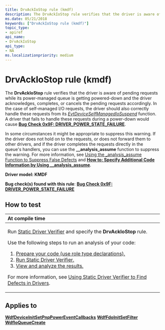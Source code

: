 ```yaml
---
title: DrvAckIoStop rule (kmdf)
description: The DrvAckIoStop rule verifies that the driver is aware of pending requests while its power-managed queue is getting powered-down and the driver acknowledges, completes, or cancels the pending requests accordingly.
ms.date: 05/21/2018
keywords: ["DrvAckIoStop rule (kmdf)"]
topic_type:
- apiref
api_name:
- DrvAckIoStop
api_type:
- NA
ms.localizationpriority: medium
---
```


# DrvAckIoStop rule (kmdf)


The **DrvAckIoStop** rule verifies that the driver is aware of pending requests while its power-managed queue is getting powered-down and the driver acknowledges, completes, or cancels the pending requests accordingly. In the case of self-managed I/O requests, the driver should also correctly handle these requests from its [*EvtDeviceSelfManagedIoSuspend*](/windows-hardware/drivers/ddi/wdfdevice/nc-wdfdevice-evt_wdf_device_self_managed_io_suspend) function. A driver that fails to handle these requests during a power-down would cause [**Bug Check 0x9F: DRIVER\_POWER\_STATE\_FAILURE**](../debugger/bug-check-0x9f--driver-power-state-failure.md).

In some circumstances it might be appropriate to suppress this warning. If the driver does not hold on to the requests, or does not forward them to other drivers, and if the driver completes the requests directly in the queue's handlers, you can use the **\_\_analysis\_assume** function to suppress the warning. For more information, see [Using the \_analysis\_assume Function to Suppress False Defects](./using-the--analysis-assume-function-to-suppress-false-defects.md) and [**How to: Specify Additional Code Information by Using \_\_analysis\_assume**](/visualstudio/code-quality/how-to-specify-additional-code-information-by-using-analysis-assume).

**Driver model: KMDF**

**Bug check(s) found with this rule**: [**Bug Check 0x9F: DRIVER\_POWER\_STATE\_FAILURE**](../debugger/bug-check-0x9f--driver-power-state-failure.md)


How to test
-----------

<table>
<colgroup>
<col width="100%" />
</colgroup>
<thead>
<tr class="header">
<th align="left">At compile time</th>
</tr>
</thead>
<tbody>
<tr class="odd">
<td align="left"><p>Run <a href="/windows-hardware/drivers/devtest/static-driver-verifier" data-raw-source="[Static Driver Verifier](./static-driver-verifier.md)">Static Driver Verifier</a> and specify the <strong>DrvAckIoStop</strong> rule.</p>
Use the following steps to run an analysis of your code:
<ol>
<li><a href="/windows-hardware/drivers/devtest/using-static-driver-verifier-to-find-defects-in-drivers#preparing-your-source-code" data-raw-source="[Prepare your code (use role type declarations).](./using-static-driver-verifier-to-find-defects-in-drivers.md#preparing-your-source-code)">Prepare your code (use role type declarations).</a></li>
<li><a href="/windows-hardware/drivers/devtest/using-static-driver-verifier-to-find-defects-in-drivers#running-static-driver-verifier" data-raw-source="[Run Static Driver Verifier.](./using-static-driver-verifier-to-find-defects-in-drivers.md#running-static-driver-verifier)">Run Static Driver Verifier.</a></li>
<li><a href="/windows-hardware/drivers/devtest/using-static-driver-verifier-to-find-defects-in-drivers#viewing-and-analyzing-the-results" data-raw-source="[View and analyze the results.](./using-static-driver-verifier-to-find-defects-in-drivers.md#viewing-and-analyzing-the-results)">View and analyze the results.</a></li>
</ol>
<p>For more information, see <a href="/windows-hardware/drivers/devtest/using-static-driver-verifier-to-find-defects-in-drivers" data-raw-source="[Using Static Driver Verifier to Find Defects in Drivers](./using-static-driver-verifier-to-find-defects-in-drivers.md)">Using Static Driver Verifier to Find Defects in Drivers</a>.</p></td>
</tr>
</tbody>
</table>

Applies to
----------

[**WdfDeviceInitSetPnpPowerEventCallbacks**](/windows-hardware/drivers/ddi/wdfdevice/nf-wdfdevice-wdfdeviceinitsetpnppowereventcallbacks)
[**WdfFdoInitSetFilter**](/windows-hardware/drivers/ddi/wdffdo/nf-wdffdo-wdffdoinitsetfilter)
[**WdfIoQueueCreate**](/windows-hardware/drivers/ddi/wdfio/nf-wdfio-wdfioqueuecreate)
